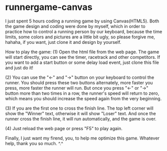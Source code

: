 # runnergame-canvas

I just spent 5 hours coding a running game by using Canvas(HTML5). Both the game design and coding were done by myself, which in order to practice how to control a running person by our keyboard, because the time limits, some colors and pictures are a little bit ugly, so please forgive me, hahaha, if you want, just clone it and design by yourself. 

How to play the game:
(1) Open the html file from the web page. The game will start directly, you can see the timer, racetrack and other competitors. If you want to add a start button or some delay load event, just clone this file and just do it!

(2) You can use the "<-" and "->" button on your keyboard to control the runner.  You should press these two buttons alternately, more faster you press, more faster the runner will run. But once you press "<-" or "->" button more than two times in a row, the runner's speed will return to zero, which means you should increase the speed again from the very beginning.

(3) If you are the first one to cross the finish line. The top left corner will show the "Winner" text, otherwise it will show "Loser" text. And once the runner cross the finish line, it will run automatically, and the game is over.

(4) Just reload the web page or press "F5" to play again.

Finally, I just want my firend, you, to help me optimize this game. Whatever help, thank you so much. ^.^
